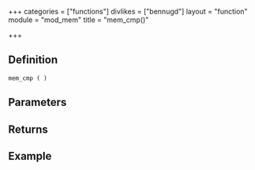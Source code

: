+++
categories = ["functions"]
divlikes = ["bennugd"]
layout = "function"
module = "mod_mem"
title = "mem_cmp()"

+++

## Definition

    mem_cmp ( )

## Parameters

## Returns

## Example
